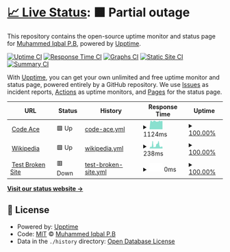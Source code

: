 # [📈 Live Status](https://iqbalpb01.github.io/xyz): <!--live status--> **🟧 Partial outage**

This repository contains the open-source uptime monitor and status page for [Muhammed Iqbal P.B](iqbalpb.com), powered by [Upptime](https://github.com/upptime/upptime).

[![Uptime CI](https://github.com/iqbalpb01/xyz/workflows/Uptime%20CI/badge.svg)](https://github.com/iqbalpb01/xyz/actions?query=workflow%3A%22Uptime+CI%22)
[![Response Time CI](https://github.com/iqbalpb01/xyz/workflows/Response%20Time%20CI/badge.svg)](https://github.com/iqbalpb01/xyz/actions?query=workflow%3A%22Response+Time+CI%22)
[![Graphs CI](https://github.com/iqbalpb01/xyz/workflows/Graphs%20CI/badge.svg)](https://github.com/iqbalpb01/xyz/actions?query=workflow%3A%22Graphs+CI%22)
[![Static Site CI](https://github.com/iqbalpb01/xyz/workflows/Static%20Site%20CI/badge.svg)](https://github.com/iqbalpb01/xyz/actions?query=workflow%3A%22Static+Site+CI%22)
[![Summary CI](https://github.com/iqbalpb01/xyz/workflows/Summary%20CI/badge.svg)](https://github.com/iqbalpb01/xyz/actions?query=workflow%3A%22Summary+CI%22)

With [Upptime](https://upptime.js.org), you can get your own unlimited and free uptime monitor and status page, powered entirely by a GitHub repository. We use [Issues](https://github.com/iqbalpb01/xyz/issues) as incident reports, [Actions](https://github.com/iqbalpb01/xyz/actions) as uptime monitors, and [Pages](https://iqbalpb01.github.io/xyz) for the status page.

<!--start: status pages-->
<!-- This summary is generated by Upptime (https://github.com/upptime/upptime) -->
<!-- Do not edit this manually, your changes will be overwritten -->
<!-- prettier-ignore -->
| URL | Status | History | Response Time | Uptime |
| --- | ------ | ------- | ------------- | ------ |
| <img alt="" src="https://i0.wp.com/codeace.com/wp-content/uploads/2019/12/Artboard-1.png" height="13"> [Code Ace](https://codeace.com) | 🟩 Up | [code-ace.yml](https://github.com/iqbalpb01/xyz/commits/HEAD/history/code-ace.yml) | <details><summary><img alt="Response time graph" src="./graphs/code-ace/response-time-week.png" height="20"> 1124ms</summary><br><a href="https://iqbalpb01.github.io/xyz/history/code-ace"><img alt="Response time 1124" src="https://img.shields.io/endpoint?url=https%3A%2F%2Fraw.githubusercontent.com%2Fiqbalpb01%2Fxyz%2FHEAD%2Fapi%2Fcode-ace%2Fresponse-time.json"></a><br><a href="https://iqbalpb01.github.io/xyz/history/code-ace"><img alt="24-hour response time 1128" src="https://img.shields.io/endpoint?url=https%3A%2F%2Fraw.githubusercontent.com%2Fiqbalpb01%2Fxyz%2FHEAD%2Fapi%2Fcode-ace%2Fresponse-time-day.json"></a><br><a href="https://iqbalpb01.github.io/xyz/history/code-ace"><img alt="7-day response time 1124" src="https://img.shields.io/endpoint?url=https%3A%2F%2Fraw.githubusercontent.com%2Fiqbalpb01%2Fxyz%2FHEAD%2Fapi%2Fcode-ace%2Fresponse-time-week.json"></a><br><a href="https://iqbalpb01.github.io/xyz/history/code-ace"><img alt="30-day response time 1124" src="https://img.shields.io/endpoint?url=https%3A%2F%2Fraw.githubusercontent.com%2Fiqbalpb01%2Fxyz%2FHEAD%2Fapi%2Fcode-ace%2Fresponse-time-month.json"></a><br><a href="https://iqbalpb01.github.io/xyz/history/code-ace"><img alt="1-year response time 1124" src="https://img.shields.io/endpoint?url=https%3A%2F%2Fraw.githubusercontent.com%2Fiqbalpb01%2Fxyz%2FHEAD%2Fapi%2Fcode-ace%2Fresponse-time-year.json"></a></details> | <details><summary><a href="https://iqbalpb01.github.io/xyz/history/code-ace">100.00%</a></summary><a href="https://iqbalpb01.github.io/xyz/history/code-ace"><img alt="All-time uptime 100.00%" src="https://img.shields.io/endpoint?url=https%3A%2F%2Fraw.githubusercontent.com%2Fiqbalpb01%2Fxyz%2FHEAD%2Fapi%2Fcode-ace%2Fuptime.json"></a><br><a href="https://iqbalpb01.github.io/xyz/history/code-ace"><img alt="24-hour uptime 100.00%" src="https://img.shields.io/endpoint?url=https%3A%2F%2Fraw.githubusercontent.com%2Fiqbalpb01%2Fxyz%2FHEAD%2Fapi%2Fcode-ace%2Fuptime-day.json"></a><br><a href="https://iqbalpb01.github.io/xyz/history/code-ace"><img alt="7-day uptime 100.00%" src="https://img.shields.io/endpoint?url=https%3A%2F%2Fraw.githubusercontent.com%2Fiqbalpb01%2Fxyz%2FHEAD%2Fapi%2Fcode-ace%2Fuptime-week.json"></a><br><a href="https://iqbalpb01.github.io/xyz/history/code-ace"><img alt="30-day uptime 100.00%" src="https://img.shields.io/endpoint?url=https%3A%2F%2Fraw.githubusercontent.com%2Fiqbalpb01%2Fxyz%2FHEAD%2Fapi%2Fcode-ace%2Fuptime-month.json"></a><br><a href="https://iqbalpb01.github.io/xyz/history/code-ace"><img alt="1-year uptime 100.00%" src="https://img.shields.io/endpoint?url=https%3A%2F%2Fraw.githubusercontent.com%2Fiqbalpb01%2Fxyz%2FHEAD%2Fapi%2Fcode-ace%2Fuptime-year.json"></a></details>
| <img alt="" src="https://www.wikipedia.org/portal/wikipedia.org/assets/img/Wikipedia-logo-v2.png" height="13"> [Wikipedia](https://en.wikipedia.org) | 🟩 Up | [wikipedia.yml](https://github.com/iqbalpb01/xyz/commits/HEAD/history/wikipedia.yml) | <details><summary><img alt="Response time graph" src="./graphs/wikipedia/response-time-week.png" height="20"> 238ms</summary><br><a href="https://iqbalpb01.github.io/xyz/history/wikipedia"><img alt="Response time 238" src="https://img.shields.io/endpoint?url=https%3A%2F%2Fraw.githubusercontent.com%2Fiqbalpb01%2Fxyz%2FHEAD%2Fapi%2Fwikipedia%2Fresponse-time.json"></a><br><a href="https://iqbalpb01.github.io/xyz/history/wikipedia"><img alt="24-hour response time 124" src="https://img.shields.io/endpoint?url=https%3A%2F%2Fraw.githubusercontent.com%2Fiqbalpb01%2Fxyz%2FHEAD%2Fapi%2Fwikipedia%2Fresponse-time-day.json"></a><br><a href="https://iqbalpb01.github.io/xyz/history/wikipedia"><img alt="7-day response time 238" src="https://img.shields.io/endpoint?url=https%3A%2F%2Fraw.githubusercontent.com%2Fiqbalpb01%2Fxyz%2FHEAD%2Fapi%2Fwikipedia%2Fresponse-time-week.json"></a><br><a href="https://iqbalpb01.github.io/xyz/history/wikipedia"><img alt="30-day response time 238" src="https://img.shields.io/endpoint?url=https%3A%2F%2Fraw.githubusercontent.com%2Fiqbalpb01%2Fxyz%2FHEAD%2Fapi%2Fwikipedia%2Fresponse-time-month.json"></a><br><a href="https://iqbalpb01.github.io/xyz/history/wikipedia"><img alt="1-year response time 238" src="https://img.shields.io/endpoint?url=https%3A%2F%2Fraw.githubusercontent.com%2Fiqbalpb01%2Fxyz%2FHEAD%2Fapi%2Fwikipedia%2Fresponse-time-year.json"></a></details> | <details><summary><a href="https://iqbalpb01.github.io/xyz/history/wikipedia">100.00%</a></summary><a href="https://iqbalpb01.github.io/xyz/history/wikipedia"><img alt="All-time uptime 100.00%" src="https://img.shields.io/endpoint?url=https%3A%2F%2Fraw.githubusercontent.com%2Fiqbalpb01%2Fxyz%2FHEAD%2Fapi%2Fwikipedia%2Fuptime.json"></a><br><a href="https://iqbalpb01.github.io/xyz/history/wikipedia"><img alt="24-hour uptime 100.00%" src="https://img.shields.io/endpoint?url=https%3A%2F%2Fraw.githubusercontent.com%2Fiqbalpb01%2Fxyz%2FHEAD%2Fapi%2Fwikipedia%2Fuptime-day.json"></a><br><a href="https://iqbalpb01.github.io/xyz/history/wikipedia"><img alt="7-day uptime 100.00%" src="https://img.shields.io/endpoint?url=https%3A%2F%2Fraw.githubusercontent.com%2Fiqbalpb01%2Fxyz%2FHEAD%2Fapi%2Fwikipedia%2Fuptime-week.json"></a><br><a href="https://iqbalpb01.github.io/xyz/history/wikipedia"><img alt="30-day uptime 100.00%" src="https://img.shields.io/endpoint?url=https%3A%2F%2Fraw.githubusercontent.com%2Fiqbalpb01%2Fxyz%2FHEAD%2Fapi%2Fwikipedia%2Fuptime-month.json"></a><br><a href="https://iqbalpb01.github.io/xyz/history/wikipedia"><img alt="1-year uptime 100.00%" src="https://img.shields.io/endpoint?url=https%3A%2F%2Fraw.githubusercontent.com%2Fiqbalpb01%2Fxyz%2FHEAD%2Fapi%2Fwikipedia%2Fuptime-year.json"></a></details>
| <img alt="" src="https://favicons.githubusercontent.com/thissitedoesnotexist.koj.co" height="13"> [Test Broken Site](https://thissitedoesnotexist.koj.co) | 🟥 Down | [test-broken-site.yml](https://github.com/iqbalpb01/xyz/commits/HEAD/history/test-broken-site.yml) | <details><summary><img alt="Response time graph" src="./graphs/test-broken-site/response-time-week.png" height="20"> 0ms</summary><br><a href="https://iqbalpb01.github.io/xyz/history/test-broken-site"><img alt="Response time 0" src="https://img.shields.io/endpoint?url=https%3A%2F%2Fraw.githubusercontent.com%2Fiqbalpb01%2Fxyz%2FHEAD%2Fapi%2Ftest-broken-site%2Fresponse-time.json"></a><br><a href="https://iqbalpb01.github.io/xyz/history/test-broken-site"><img alt="24-hour response time 0" src="https://img.shields.io/endpoint?url=https%3A%2F%2Fraw.githubusercontent.com%2Fiqbalpb01%2Fxyz%2FHEAD%2Fapi%2Ftest-broken-site%2Fresponse-time-day.json"></a><br><a href="https://iqbalpb01.github.io/xyz/history/test-broken-site"><img alt="7-day response time 0" src="https://img.shields.io/endpoint?url=https%3A%2F%2Fraw.githubusercontent.com%2Fiqbalpb01%2Fxyz%2FHEAD%2Fapi%2Ftest-broken-site%2Fresponse-time-week.json"></a><br><a href="https://iqbalpb01.github.io/xyz/history/test-broken-site"><img alt="30-day response time 0" src="https://img.shields.io/endpoint?url=https%3A%2F%2Fraw.githubusercontent.com%2Fiqbalpb01%2Fxyz%2FHEAD%2Fapi%2Ftest-broken-site%2Fresponse-time-month.json"></a><br><a href="https://iqbalpb01.github.io/xyz/history/test-broken-site"><img alt="1-year response time 0" src="https://img.shields.io/endpoint?url=https%3A%2F%2Fraw.githubusercontent.com%2Fiqbalpb01%2Fxyz%2FHEAD%2Fapi%2Ftest-broken-site%2Fresponse-time-year.json"></a></details> | <details><summary><a href="https://iqbalpb01.github.io/xyz/history/test-broken-site">100.00%</a></summary><a href="https://iqbalpb01.github.io/xyz/history/test-broken-site"><img alt="All-time uptime 100.00%" src="https://img.shields.io/endpoint?url=https%3A%2F%2Fraw.githubusercontent.com%2Fiqbalpb01%2Fxyz%2FHEAD%2Fapi%2Ftest-broken-site%2Fuptime.json"></a><br><a href="https://iqbalpb01.github.io/xyz/history/test-broken-site"><img alt="24-hour uptime 100.00%" src="https://img.shields.io/endpoint?url=https%3A%2F%2Fraw.githubusercontent.com%2Fiqbalpb01%2Fxyz%2FHEAD%2Fapi%2Ftest-broken-site%2Fuptime-day.json"></a><br><a href="https://iqbalpb01.github.io/xyz/history/test-broken-site"><img alt="7-day uptime 100.00%" src="https://img.shields.io/endpoint?url=https%3A%2F%2Fraw.githubusercontent.com%2Fiqbalpb01%2Fxyz%2FHEAD%2Fapi%2Ftest-broken-site%2Fuptime-week.json"></a><br><a href="https://iqbalpb01.github.io/xyz/history/test-broken-site"><img alt="30-day uptime 100.00%" src="https://img.shields.io/endpoint?url=https%3A%2F%2Fraw.githubusercontent.com%2Fiqbalpb01%2Fxyz%2FHEAD%2Fapi%2Ftest-broken-site%2Fuptime-month.json"></a><br><a href="https://iqbalpb01.github.io/xyz/history/test-broken-site"><img alt="1-year uptime 100.00%" src="https://img.shields.io/endpoint?url=https%3A%2F%2Fraw.githubusercontent.com%2Fiqbalpb01%2Fxyz%2FHEAD%2Fapi%2Ftest-broken-site%2Fuptime-year.json"></a></details>

<!--end: status pages-->

[**Visit our status website →**](https://iqbalpb01.github.io/xyz)

## 📄 License

- Powered by: [Upptime](https://github.com/upptime/upptime)
- Code: [MIT](./LICENSE) © [Muhammed Iqbal P.B](iqbalpb.com)
- Data in the `./history` directory: [Open Database License](https://opendatacommons.org/licenses/odbl/1-0/)
